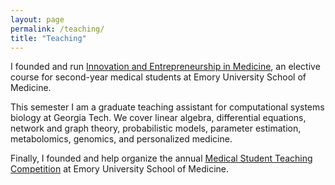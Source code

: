 ```yaml
---
layout: page
permalink: /teaching/
title: "Teaching"
---
```


I founded and run [Innovation and Entrepreneurship in Medicine](http://erikreinertsen.com/iemed), an elective course for second-year medical students at Emory University School of Medicine.

This semester I am a graduate teaching assistant for computational systems biology at Georgia Tech. We cover linear algebra, differential equations, network and graph theory, probabilistic models, parameter estimation, metabolomics, genomics, and personalized medicine.

Finally, I founded and help organize the annual [Medical Student Teaching Competition](http://emorymstc.com) at Emory University School of Medicine.
